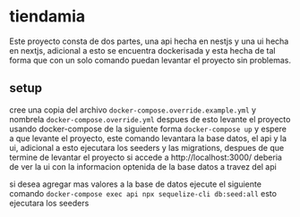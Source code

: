 # tiendamia

Este proyecto consta de dos partes, una api hecha en nestjs y una ui hecha en nextjs, adicional a esto se encuentra dockerisada y esta hecha de tal forma que con un solo comando puedan levantar el proyecto sin problemas.

## setup

cree una copia del archivo `docker-compose.override.example.yml` y nombrela `docker-compose.override.yml` despues de esto levante el proyecto usando docker-compose de la siguiente forma `docker-compose up` y espere a que levante el proyecto, este comando levantara la base datos, el api y la ui, adicional a esto ejecutara los seeders y las migrations, despues de que termine de levantar el proyecto si accede a http://localhost:3000/ deberia de ver la ui con la informacion optenida de la base datos a travez del api

si desea agregar mas valores a la base de datos ejecute el siguiente comando `docker-compose exec api npx sequelize-cli db:seed:all` esto ejecutara los seeders
